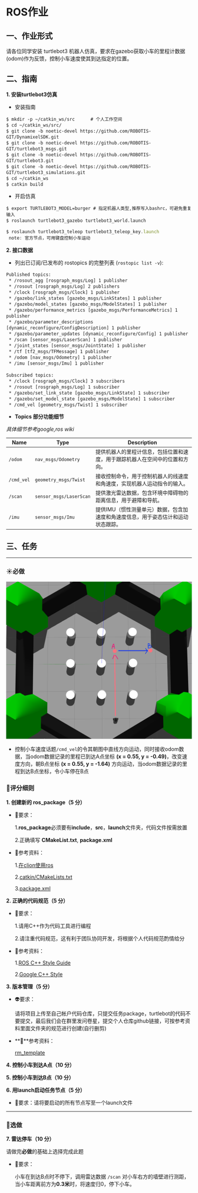# ROS作业

## **一、作业形式**

请各位同学安装 turtlebot3 机器人仿真，要求在gazebo获取小车的里程计数据(odom)作为反馈，控制小车速度使其到达指定的位置。

## **二、指南**

**1. 安装turtlebot3仿真**

- 安装指南

```
$ mkdir -p ~/catkin_ws/src      # 个人工作空间
$ cd ~/catkin_ws/src/
$ git clone -b noetic-devel https://github.com/ROBOTIS-GIT/DynamixelSDK.git
$ git clone -b noetic-devel https://github.com/ROBOTIS-GIT/turtlebot3_msgs.git
$ git clone -b noetic-devel https://github.com/ROBOTIS-GIT/turtlebot3.git
$ git clone -b noetic-devel https://github.com/ROBOTIS-GIT/turtlebot3_simulations.git
$ cd ~/catkin_ws
$ catkin build
```

- 开启仿真

```
$ export TURTLEBOT3_MODEL=burger # 指定机器人类型,推荐写入bashrc，可避免重复输入
$ roslaunch turtlebot3_gazebo turtlebot3_world.launch
```

```jsx
$ roslaunch turtlebot3_teleop turtlebot3_teleop_key.launch
 note: 官方节点，可用键盘控制小车运动
```

**2. 接口数据**

- 列出已订阅/已发布的 rostopics 的完整列表 (`rostopic list -v`):

```
Published topics:
 * /rosout_agg [rosgraph_msgs/Log] 1 publisher
 * /rosout [rosgraph_msgs/Log] 2 publishers
 * /clock [rosgraph_msgs/Clock] 1 publisher
 * /gazebo/link_states [gazebo_msgs/LinkStates] 1 publisher
 * /gazebo/model_states [gazebo_msgs/ModelStates] 1 publisher
 * /gazebo/performance_metrics [gazebo_msgs/PerformanceMetrics] 1 publisher
 * /gazebo/parameter_descriptions [dynamic_reconfigure/ConfigDescription] 1 publisher
 * /gazebo/parameter_updates [dynamic_reconfigure/Config] 1 publisher
 * /scan [sensor_msgs/LaserScan] 1 publisher
 * /joint_states [sensor_msgs/JointState] 1 publisher
 * /tf [tf2_msgs/TFMessage] 1 publisher
 * /odom [nav_msgs/Odometry] 1 publisher
 * /imu [sensor_msgs/Imu] 1 publisher

Subscribed topics:
 * /clock [rosgraph_msgs/Clock] 3 subscribers
 * /rosout [rosgraph_msgs/Log] 1 subscriber
 * /gazebo/set_link_state [gazebo_msgs/LinkState] 1 subscriber
 * /gazebo/set_model_state [gazebo_msgs/ModelState] 1 subscriber
 * /cmd_vel [geometry_msgs/Twist] 1 subscriber
```

- **Topics 部分功能细节**

*具体细节参考google,ros wiki*

| **Name** | **Type** | **Description** |
| --- | --- | --- |
| `/odom` | `nav_msgs/Odometry` | 提供机器人的里程计信息，包括位置和速度，用于跟踪机器人在空间中的位置和方向。 |
| `/cmd_vel` | `geometry_msgs/Twist` | 接收控制命令，用于控制机器人的线速度和角速度，实现机器人运动指令的输入。 |
| `/scan` | `sensor_msgs/LaserScan` | 提供激光雷达数据，包含环境中障碍物的距离信息，用于避障和导航。 |
| `/imu` | `sensor_msgs/Imu` | 提供IMU（惯性测量单元）数据，包含加速度和角速度信息，用于姿态估计和运动状态跟踪。 |

## **三、任务**

---

### ☀️**必做**

![turtle.png](../assets/turtle.png)

- 控制小车速度话题`/cmd_vel`的令其朝图中直线方向运动，同时接收odom数据，当odom数据记录的里程已到达A点坐标
**(x = 0.55, y = -0.49)**，改变速度方向，朝B点坐标 **(x = 0.55, y = -1.64)** 方向运动，当odom数据记录的里程到达B点坐标，令小车停在B点

### 🚵**评分细则**

**1. 创建新的 ros_package（5 分）**

- 🎲要求：
    
    1.**ros_package**必须要有**include**，**src**，**launch**文件夹，代码文件按需放置
    
    2.正确填写 **CMakeList.txt**, **package.xml**
    
- 🔑参考资料：
    
    1.[在clion使用ros](https://blog.csdn.net/qq_37416258/article/details/117082293?fromshare=blogdetail&sharetype=blogdetail&sharerId=117082293&sharerefer=PC&sharesource=weixin_62594540&sharefrom=from_link)
    
    2.[catkin/CMakeLists.txt](http://wiki.ros.org/catkin/CMakeLists.txt)
    
    3.[package.xml](http://wiki.ros.org/catkin/package.xml)
    

**2. 正确的代码规范（5 分）**

- 🥇要求：
    
    1.请用C++作为代码工具进行编程
    
    2.请注重代码规范，这有利于团队协同开发，将根据个人代码规范酌情给分
    
- 🍭参考资料：
    
    1.[ROS C++ Style Guide](http://wiki.ros.org/CppStyleGuide)
    
    2.[Google C++ Style](https://google.github.io/styleguide/cppguide.html)
    

**3. 版本管理（5 分）**

- 👽要求：
    
    请将项目上传至自己帐户代码仓库，只提交任务package，turtlebot的代码不要提交，最后我们会在群里发问卷星，提交个人仓库github链接，可按参考资料里面文件夹的规范进行创建(自行删剪)
    
- **🎒**参考资料：
    
    [rm_template](https://github.com/gdut-dynamic-x/rm_template)
    

**4. 控制小车到达A点（10 分）**

**5. 控制小车到达B点（10 分）**

**6. 用launch启动任务节点（5 分）**

- 🍰要求：请将要启动的所有节点写至一个launch文件

---

### 🌙**选做**

**7. 雷达停车（10 分）**

请做完**必做**的基础上选择完成此题

- 🤌要求：
    
    小车在到达B点时不停下，调用雷达数据 `/scan` 对小车右方的墙壁进行测距，当小车距离前方为**0.3米**时，将速度归0，停下小车。
